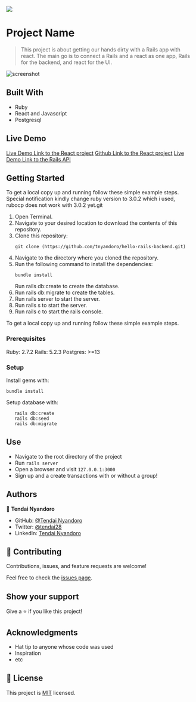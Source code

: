 ![](https://img.shields.io/badge/Microverse-blueviolet)

# Project Name

> This project is about getting our hands dirty with a Rails app with react. The main go is to connect a Rails and a react as one app, Rails for the backend, and react for the UI.

![screenshot](./app_screenshot.png)



## Built With

- Ruby
- React and Javascript
- Postgresql

## Live Demo

[Live Demo Link to the React project](https://gracious-newton-0ccec1.netlify.app/)
[Github Link to the React project](https://github.com/tnyandoro/hello-react-front-end/)
[Live Demo Link to the Rails API](https://rails-tendai-backend.herokuapp.com/api/v1/messages)



## Getting Started

To get a local copy up and running follow these simple example steps.
Special notification kindly change ruby version to 3.0.2 which i used, rubocp does not work with 3.0.2 yet.git 
1. Open Terminal.
2. Navigate to your desired location to download the contents of this repository.
3. Clone this repository:
      ```
      git clone (https://github.com/tnyandoro/hello-rails-backend.git)
      ```
4. Navigate to the directory where you cloned the repository.
5. Run the following command to install the dependencies:
      ```
      bundle install
      ```
      Run rails db:create to create the database.
6. Run rails db:migrate to create the tables.
7. Run rails server to start the server.
8. Run rails s to start the server.
9. Run rails c to start the rails console.



To get a local copy up and running follow these simple example steps.

### Prerequisites

Ruby: 2.7.2
Rails: 5.2.3
Postgres: >=13

### Setup

Install gems with:

```
bundle install
```

Setup database with:

```
   rails db:create
   rails db:seed
   rails db:migrate
```


## Use

- Navigate to the root directory of the project
- Run `rails server`
- Open a browser and visit `127.0.0.1:3000`
- Sign up and a create transactions with or without a group!




## Authors

👤 **Tendai Nyandoro**

- GitHub: [@Tendai Nyandoro](https://github.com/tnyandoro)
- Twitter: [@tendai28](https://twitter.com/tendai28)
- LinkedIn: [Tendai Nyandoro](https://www.linkedin.com/in/tendai-nyandoro/)

## 🤝 Contributing

Contributions, issues, and feature requests are welcome!

Feel free to check the [issues page](../../issues/).

## Show your support

Give a ⭐️ if you like this project!

## Acknowledgments

- Hat tip to anyone whose code was used
- Inspiration
- etc

## 📝 License

This project is [MIT](./MIT.md) licensed.
